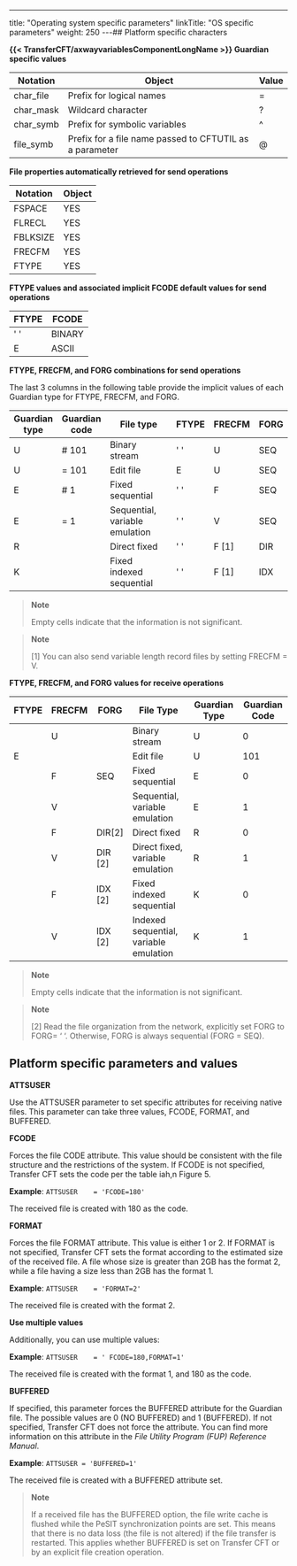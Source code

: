 ---
title: "Operating system specific parameters"
linkTitle: "OS specific parameters"
weight: 250
---## Platform specific characters

********{{< TransferCFT/axwayvariablesComponentLongName  >}} Guardian specific values********


| Notation | Object | Value |
| --- | --- | --- |
| char_file | Prefix for logical names | = |
| char_mask | Wildcard character | ? |
| char_symb | Prefix for symbolic variables | ^ |
| file_symb | Prefix for a file name passed to CFTUTIL as a parameter | @ |


********File properties automatically retrieved for send operations********


| Notation | Object |
| --- | --- |
| FSPACE | YES |
| FLRECL | YES |
| FBLKSIZE | YES |
| FRECFM | YES |
| FTYPE | YES |


********FTYPE values and associated implicit FCODE default values for send operations********


| FTYPE | FCODE |
| --- | --- |
| ' ' | BINARY |
| E | ASCII |


********FTYPE, FRECFM, and FORG combinations for send operations********

The last 3 columns in the following table provide the implicit values of each Guardian type for FTYPE, FRECFM, and FORG.


| Guardian<br /> type | Guardian<br /> code | File type | FTYPE  | FRECFM  | FORG  |
| --- | --- | --- | --- | --- | --- |
| U | # 101 | Binary stream | ' ' | U | SEQ  |
| U | = 101 | Edit file | E | U | SEQ  |
| E | # 1 | Fixed sequential | ' ' | F | SEQ  |
| E | = 1 | Sequential, variable emulation | ' ' | V | SEQ  |
| R |   | Direct fixed | ' ' | F [1] | DIR  |
| K |   | Fixed indexed sequential | ' ' | F [1] | IDX  |


> **Note**
>
> Empty cells indicate that the information is not significant.

> **Note**
>
> [1] You can also send variable length record files by setting FRECFM = V.

********FTYPE, FRECFM, and FORG values for receive operations********


| FTYPE | FRECFM | FORG  | File Type | Guardian Type | Guardian Code |
| --- | --- | --- | --- | --- | --- |
|   | U |   | Binary stream | U | 0 |
| E |   |   | Edit file | U | 101 |
|   | F | SEQ  | Fixed sequential | E | 0 |
|   | V |   | Sequential, variable emulation | E | 1 |
|   | F  | DIR[2]  | Direct fixed  | R  | 0  |
|   | V  | DIR [2]  | Direct fixed, variable emulation  | R  | 1  |
|   | F  | IDX [2]  | Fixed indexed sequential  | K  | 0  |
|   | V  | IDX [2]  | Indexed sequential, variable emulation  | K  | 1  |


> **Note**
>
> Empty cells indicate that the information is not significant.

> **Note**
>
> [2] Read the file organization from the network, explicitly set FORG to FORG= ‘ ‘. Otherwise, FORG is always sequential (FORG = SEQ).

## Platform specific parameters and values

****ATTSUSER****

Use the ATTSUSER parameter to set specific attributes for receiving native files. This parameter can take three values, FCODE, FORMAT, and BUFFERED.

****FCODE****

Forces the file CODE attribute. This value should be consistent with the file structure and the restrictions of the system. If FCODE is not specified, Transfer CFT sets the code per the table iah,n Figure 5.

****Example****: `ATTSUSER    = 'FCODE=180'`

The received file is created with 180 as the code.

****FORMAT****

Forces the file FORMAT attribute. This value is either 1 or 2. If FORMAT is not specified, Transfer CFT sets the format according to the estimated size of the received file. A file whose size is greater than 2GB has the format 2, while a file having a size less than 2GB has the format 1.

****Example****: `ATTSUSER    = 'FORMAT=2'`

The received file is created with the format 2.

****Use multiple values****

Additionally, you can use multiple values:

****Example****: `ATTSUSER    = ' FCODE=180,FORMAT=1'`

The received file is created with the format 1, and 180 as the code.

****BUFFERED****

If specified, this parameter forces the BUFFERED attribute for the Guardian file. The possible values are 0 (NO BUFFERED) and 1 (BUFFERED). If not specified, Transfer CFT does not force the attribute. You can find more information on this attribute in the *File Utility Program (FUP) Reference Manual*.

**Example**: `ATTSUSER = 'BUFFERED=1'`

The received file is created with a BUFFERED attribute set.

> **Note**
>
> If a received file has the BUFFERED option, the file write cache is flushed while the PeSIT synchronization points are set. This means that there is no data loss (the file is not altered) if the file transfer is restarted. This applies whether BUFFERED is set on Transfer CFT or by an explicit file creation operation.
